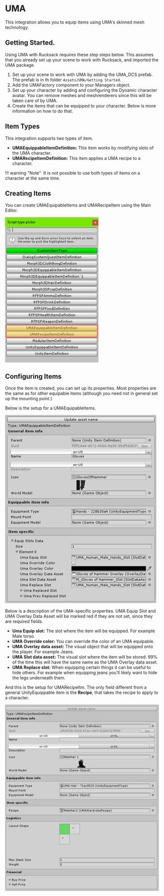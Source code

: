# UMA
This integration allows you to equip items using UMA's skinned mesh technology.

## Getting Started.

Using UMA with Rucksack requires these step steps below. This assumes that you already set up your scene to work with Rucksack, and imported the UMA package. 

1. Set up your scene to work with UMA by adding the UMA_DCS prefab. The prefab is in th folder `Assets/UMA/Getting Started`.
2. Add the UMAFactory component to your Managers object.
3. Set up your character by adding and configuring the Dynamic character avatar. You can remove meshes and meshrenderers since this will be taken care of by UMA.
4. Create the items that can be equipped to your character. Below is more information on how to do that.

## Item Types

This integration supports two types of item.

- **UMAEquippableItemDefinition:** This item works by modifying slots of the UMA character.
- **UMARecipeItemDefinition:** This item applies a UMA recipe to a character.

!!! warning "Note"
​    It is not possible to use both types of items on a character at the same time.

## Creating Items

You can create UMAEquipableItems and UMARecipeItem using the Main Editor.

![](Assets\UMA_Items.PNG)

## Configuring Items

Once the item is created, you can set up its properties. Most properties are the same as for other equipable items (although you need not in general set up the mounting point.)

Below is the setup for a UMAEquipableItems.

![](Assets\UMA_EditItem.PNG)

Below is a description of the UMA-specific properties. UMA Equip Slot and UMA Overlay Data Asset will be marked red if they are not set, since they are required fields.   

- **Uma Equip slot:** The slot where the item will be equipped. For example Male torso.
- **UMA Override color:** You can override the color of an UMA equipable.
- **UMA Overlay data asset:** The visual object that will be equipped onto the player. For example Jeans.
- **UMA Slot data asset:**  The visual slot where the item will be stored. 99% of the time this will have the same name as the UMA Overlay data asset.
- **UMA Replace slot:** When equipping certain things it can be useful to hide others. For example when equipping jeans you'll likely want to hide the legs underneath them.

And this is the setup for UMARecipeItm. The only field different from a general UnityEquippable item is the **Recipe**, that takes the recipe to apply to a character.

![](Assets\UMA_Recipe_Item.PNG)

